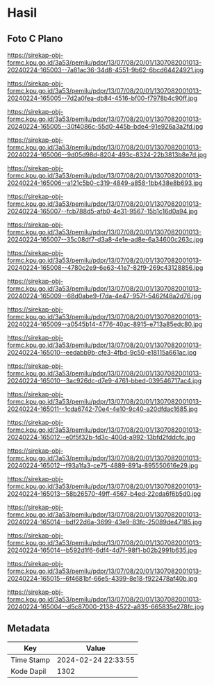 # Hasil

## Foto C Plano

https://sirekap-obj-formc.kpu.go.id/3a53/pemilu/pdpr/13/07/08/20/01/1307082001013-20240224-165003--7a81ac36-34d8-4551-9b62-6bcd64424921.jpg

https://sirekap-obj-formc.kpu.go.id/3a53/pemilu/pdpr/13/07/08/20/01/1307082001013-20240224-165005--7d2a0fea-db84-4516-bf00-f7978b4c90ff.jpg

https://sirekap-obj-formc.kpu.go.id/3a53/pemilu/pdpr/13/07/08/20/01/1307082001013-20240224-165005--30f4086c-55d0-445b-bde4-91e926a3a2fd.jpg

https://sirekap-obj-formc.kpu.go.id/3a53/pemilu/pdpr/13/07/08/20/01/1307082001013-20240224-165006--9d05d98d-8204-493c-8324-22b3813b8e7d.jpg

https://sirekap-obj-formc.kpu.go.id/3a53/pemilu/pdpr/13/07/08/20/01/1307082001013-20240224-165006--a121c5b0-c319-4849-a858-1bb438e8b693.jpg

https://sirekap-obj-formc.kpu.go.id/3a53/pemilu/pdpr/13/07/08/20/01/1307082001013-20240224-165007--fcb788d5-afb0-4e31-9567-15b1c16d0a94.jpg

https://sirekap-obj-formc.kpu.go.id/3a53/pemilu/pdpr/13/07/08/20/01/1307082001013-20240224-165007--35c08df7-d3a8-4e1e-ad8e-6a34600c263c.jpg

https://sirekap-obj-formc.kpu.go.id/3a53/pemilu/pdpr/13/07/08/20/01/1307082001013-20240224-165008--4780c2e9-6e63-41e7-82f9-269c43128856.jpg

https://sirekap-obj-formc.kpu.go.id/3a53/pemilu/pdpr/13/07/08/20/01/1307082001013-20240224-165009--68d0abe9-f7da-4e47-957f-5462f48a2d76.jpg

https://sirekap-obj-formc.kpu.go.id/3a53/pemilu/pdpr/13/07/08/20/01/1307082001013-20240224-165009--a0545b14-4776-40ac-8915-e713a85edc80.jpg

https://sirekap-obj-formc.kpu.go.id/3a53/pemilu/pdpr/13/07/08/20/01/1307082001013-20240224-165010--eedabb9b-cfe3-4fbd-9c50-e18115a661ac.jpg

https://sirekap-obj-formc.kpu.go.id/3a53/pemilu/pdpr/13/07/08/20/01/1307082001013-20240224-165010--3ac926dc-d7e9-4761-bbed-039546717ac4.jpg

https://sirekap-obj-formc.kpu.go.id/3a53/pemilu/pdpr/13/07/08/20/01/1307082001013-20240224-165011--1cda6742-70e4-4e10-9c40-a20dfdac1685.jpg

https://sirekap-obj-formc.kpu.go.id/3a53/pemilu/pdpr/13/07/08/20/01/1307082001013-20240224-165012--e0f5f32b-fd3c-400d-a992-13bfd2fddcfc.jpg

https://sirekap-obj-formc.kpu.go.id/3a53/pemilu/pdpr/13/07/08/20/01/1307082001013-20240224-165012--f93a1fa3-ce75-4889-891a-895550616e29.jpg

https://sirekap-obj-formc.kpu.go.id/3a53/pemilu/pdpr/13/07/08/20/01/1307082001013-20240224-165013--58b26570-49ff-4567-b4ed-22cda6f6b5d0.jpg

https://sirekap-obj-formc.kpu.go.id/3a53/pemilu/pdpr/13/07/08/20/01/1307082001013-20240224-165014--bdf22d6a-3699-43e9-83fc-25089de47185.jpg

https://sirekap-obj-formc.kpu.go.id/3a53/pemilu/pdpr/13/07/08/20/01/1307082001013-20240224-165014--b592d1f6-6df4-4d7f-98f1-b02b2991b635.jpg

https://sirekap-obj-formc.kpu.go.id/3a53/pemilu/pdpr/13/07/08/20/01/1307082001013-20240224-165015--6f4681bf-66e5-4399-8e18-f922478af40b.jpg

https://sirekap-obj-formc.kpu.go.id/3a53/pemilu/pdpr/13/07/08/20/01/1307082001013-20240224-165004--d5c87000-2138-4522-a835-665835e278fc.jpg


## Metadata

| Key        | Value               |
| ---------- | ------------------- |
| Time Stamp | 2024-02-24 22:33:55 |
| Kode Dapil | 1302                |




